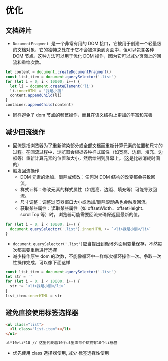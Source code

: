 # 优化

## 文档碎片

- `DocumentFragment`  是一个非常有用的 DOM 接口，它被用于创建一个轻量级的文档对象，它的独特之处在于它不会被渲染到页面中，但可以包含各种 DOM 节点。这种方法可以用于优化 DOM 操作，因为它可以减少页面上的回流和重绘次数。

```js
let content = document.createDocumentFragment()
const list_item = document.querySelector('.list')
for (let i = 0; i < 10000; i++) {
  let li = document.createElement('li')
  li.innerHTML = '我是小丽'
  content.appendChild(li)
}
container.appendChild(content)
```

- 同样避免了 dom 节点的频繁操作，而且在语义结构上更加的丰富和完善

## 减少回流操作

- 回流是指浏览器为了重新渲染部分或全部文档而重新计算元素的位置和尺寸的过程。在回流过程中，浏览器会根据各种样式属性（如宽高、边距、填充、边框等）重新计算元素的位置和大小，然后绘制到屏幕上。(这是比较消耗时间的)
- 触发回流操作
  - DOM 元素的添加、删除或修改：任何对 DOM 结构的改变都会导致回流。
  - 样式计算：修改元素的样式属性（如宽高、边距、填充等）可能导致回流。
  - 尺寸调整：调整浏览器窗口大小或添加/删除滚动条也会触发回流。
  - 获取某些属性：读取某些属性（如 offsetWidth、offsetHeight、scrollTop 等）时，浏览器可能需要回流来确保返回最新的值。

```js
for (let i = 0; i < 10000; i++) {
  document.querySelector('.list').innerHTML += `<li>我是小丽</li>`
}
```

- `document.querySelector('.list')`应当提出到循环外面用变量保存，不然每次都需要重新进行选择
- 减少操作原生 dom 的次数，不能像循环中一样每次循环操作一次。争取一次性操作完成，可以像下面这样

```js
const list_item = document.querySelector('.list')
let str = ''
for (let i = 0; i < 10000; i++) {
  str += `<li>我是小丽</li>`
}
list_item.innerHTML = str
```

## 避免直接使用标签选择器

```html
<ul class="list">
  <li class="list-item"></li>
</ul>

ul*10>li*10 // 这里代表着10个ul里面每个都拥有10个li标签
```

- 优先使用 class 选择器使用, 减少 标签选择性使用
